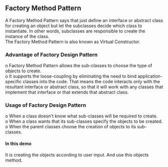 <h2>Factory Method Pattern</h2>
A Factory Method Pattern says that just define an interface or abstract class for creating an object but let the subclasses decide 
which class to instantiate. In other words, subclasses are responsible to create the instance of the class.<br>
The Factory Method Pattern is also known as Virtual Constructor.
<h3>Advantage of Factory Design Pattern</h3>
o	Factory Method Pattern allows the sub-classes to choose the type of objects to create.<br>
o	It supports the loose-coupling by eliminating the need to bind application-specific classes into the code. 
That means the code interacts only with the resultant interface or abstract class, so that it will work with any classes that 
implement that interface or that extends that abstract class.
<h3>Usage of Factory Design Pattern</h3>
o	When a class doesn't know what sub-classes will be required to create.<br>
o	When a class wants that its sub-classes specify the objects to be created.<br>
o	When the parent classes choose the creation of objects to its sub-classes.<br>

<h4>In this demo</h4>
It is creating the objects according to user input. And use this objects method.
